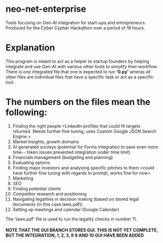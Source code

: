 # neo-net-enterprise
Tools focusing on Gen-AI integration for start-ups and entrepreneurs. Produced for the Cyber Cypher Hackathon over a period of 18 hours.

# Explanation

This program is meant to act as a helper to startup founders by helping integrate and use Gen-AI with various other tools to simplify their workflow. There is one integrated file that one is expected to run **'0.py'** wheras all other files are individual files that have a specific task or act as a specific tool.  

# The numbers on the files mean the following: 

1. Finding the right people <LinkedIn profiles that could fit targets returned. Needs further fine tuning, uses Custom Google JSON Search Engine.>
2. Market Insights, growth domains
3. AI generated surveys (potential for Forms integration to save even more time-- token issues prevented integration under time limit)
4. Financials management (budgeting and planning)
5. Evaluating options
6. Finding major investors and analysing specific pitches to them <could have further fine tuning with regards to prompt, works fine for now>
7. Marketing
8. SEO
9. Finding potential clients
10. Competitor research and positioning
11. Navigating legalities in decision making (based on stored legal documents (in this case laws.pdf))
12. Setting up meetings and calendar (Google Calendar)

The 'laws.pdf' file is used to run the legality checks in number 11.

#### NOTE THAT THE GUI BRANCH STORES GUI. THIS IS NOT YET COMPLETE, BUT THE INTEGRATION, 1, 2, 3, 6 9 AND 10 GUI HAVE BEEN ADDED
